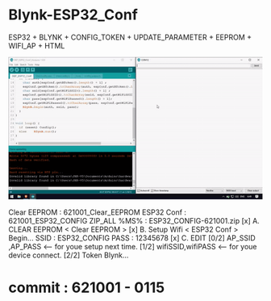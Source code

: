 # Blynk-ESP32_Conf
ESP32 + BLYNK + CONFIG_TOKEN + UPDATE_PARAMETER + EEPROM + WIFI_AP + HTML

[![Demo CountPages alpha](https://github.com/siwasilp/Blynk-ESP32_Conf/blob/master/Test_espConf.gif)](https://github.com/siwasilp/Blynk-ESP32_Conf/blob/master/_bin-621001/30-9-2562%20test.mp4)

Clear EEPROM  :  621001_Clear_EEPROM
ESP32 Conf    :  621001_ESP32_CONFIG
ZIP_ALL %MS%  :  ESP32_CONFIG-621001.zip
[x] A. CLEAR EEPROM < Clear EEPROM >
[x] B. Setup Wifi   < ESP32 Conf   >
       Begin... SSID : ESP32_CONFIG
                PASS : 12345678
[x] C. EDIT [0/2] AP_SSID ,AP_PASS     <-- for youe setup next time.
            [1/2] wifiSSID,wifiPASS    <-- for youe device connect.
            [2/2] Token Blynk...

commit : 621001 - 0115
=====================================================================

